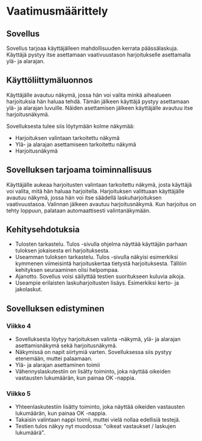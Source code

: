 # Vaatimusmäärittely

## Sovellus
Sovellus tarjoaa käyttäjälleen mahdollisuuden kerrata päässälaskuja. Käyttäjä pystyy itse asettamaan vaativuustason harjoitukselle
asettamalla ylä- ja alarajan.

## Käyttöliittymäluonnos
Käyttäjälle avautuu näkymä, jossa hän voi valita minkä aihealueen harjoituksia hän haluaa tehdä. Tämän jälkeen käyttäjä pystyy
asettamaan ylä- ja alarajan luvuille. Näiden asettamisen jälkeen käyttäjälle avautuu itse harjoitusnäkymä.

Sovelluksesta tulee siis löytymään kolme näkymää:
- Harjoituksen valintaan tarkoitettu näkymä
- Ylä- ja alarajan asettamiseen tarkoitettu näkymä
- Harjoitusnäkymä


## Sovelluksen tarjoama toiminnallisuus
Käyttäjälle aukeaa harjoitusten valintaan tarkoitettu näkymä, josta käyttäjä voi valita, mitä hän haluaa harjoitella.
Harjoituksen valittuaan käyttäjälle avautuu näkymä, jossa hän voi itse säädellä laskuharjoituksen vaativuustasoa.
Valinnan jälkeen avautuu harjoitusnäkymä. Kun harjoitus on tehty loppuun, palataan automaattisesti valintanäkymään.

## Kehitysehdotuksia
- Tulosten tarkastelu. Tulos -sivulla ohjelma näyttää käyttäjän parhaan tuloksen jokaisesta eri harjoituksesta. 
- Useamman tuloksen tarkastelu. Tulos -sivulla näkyisi esimerkiksi kymmenen viimeisintä harjoituskertaa tietystä harjoituksesta. Tällöin kehityksen seuraaminen olisi helpompaa.
- Ajanotto. Sovellus voisi säilyttää testien suoritukseen kuluvia aikoja.
- Useampie erilaisten laskuharjoitusten lisäys. Esimerkiksi kerto- ja jakolaskut.

## Sovelluksen edistyminen

### Viikko 4
- Sovelluksesta löytyy harjoituksen valinta -näkymä, ylä- ja alarajan asettamisnäkymä sekä harjoitusnäkymä.
- Näkymissä on napit siirtymiä varten. Sovelluksessa siis pystyy etenemään, muttei palaamaan.
- Ylä- ja alarajan asettaminen toimii
- Vähennyslaskutestiin on lisätty toiminto, joka näyttää oikeiden vastausten lukumäärän, kun painaa OK -nappia.

### Viikko 5
- Yhteenlaskutestiin lisätty toiminto, joka näyttää oikeiden vastausten lukumäärän, kun painaa OK -nappia.
- Takaisin valintaan nappi toimii, muttei vielä nollaa edellisiä testejä.
- Testien tulos näkyy nyt muodossa: "oikeat vastaukset / laskujen lukumäärä".
